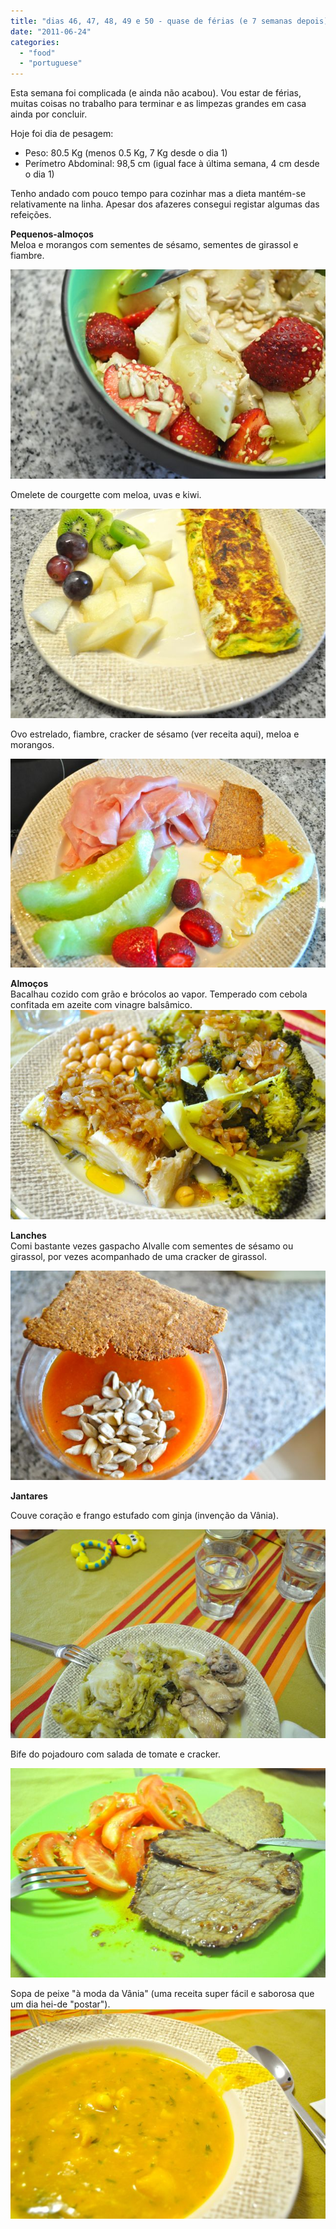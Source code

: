 ```yaml
---
title: "dias 46, 47, 48, 49 e 50 - quase de férias (e 7 semanas depois)"
date: "2011-06-24"
categories: 
  - "food"
  - "portuguese"
---
```


Esta semana foi complicada (e ainda não acabou). Vou estar de férias, muitas coisas no trabalho para terminar e as limpezas grandes em casa ainda por concluir.  
  
Hoje foi dia de pesagem:  

- Peso: 80.5 Kg (menos 0.5 Kg, 7 Kg desde o dia 1) 
- Perímetro Abdominal: 98,5 cm (igual face à última semana, 4 cm desde o dia 1) 

  
Tenho andado com pouco tempo para cozinhar mas a dieta mantém-se relativamente na linha. Apesar dos afazeres consegui registar algumas das refeições.  
  
**Pequenos-almoços**  
Meloa e morangos com sementes de sésamo, sementes de girassol e fiambre.  
  

[![](images/Cozinha+de+Caverna+-+1222.jpg)](http://3.bp.blogspot.com/-XExN4Qjfk4s/TgXBRLXn-TI/AAAAAAAAEPM/1G5u3ABzDj0/s1600/Cozinha+de+Caverna+-+1222.jpg)

  

Omelete de courgette com meloa, uvas e kiwi.  

[![](images/Cozinha+de+Caverna+-+1239.jpg)](http://2.bp.blogspot.com/-lCE8UjNlsWI/TgXBSo4PoAI/AAAAAAAAEPY/ygt5WAGhjv8/s1600/Cozinha+de+Caverna+-+1239.jpg)

  

Ovo estrelado, fiambre, cracker de sésamo (ver receita aqui), meloa e morangos.

[![](images/Cozinha+de+Caverna+-+1243.jpg)](http://1.bp.blogspot.com/-HuZLZUSmmMw/TgXBTBoMhfI/AAAAAAAAEPg/Lgp44iP3iok/s1600/Cozinha+de+Caverna+-+1243.jpg)

  
**Almoços**  
Bacalhau cozido com grão e brócolos ao vapor. Temperado com cebola confitada em azeite com vinagre balsâmico.  
**[![](images/Cozinha+de+Caverna+-+1247.jpg)](http://2.bp.blogspot.com/-LlrkyWS2APM/TgXBUYvWmGI/AAAAAAAAEPs/5FV2SvSmXeI/s1600/Cozinha+de+Caverna+-+1247.jpg)**  
  
**Lanches**  
Comi bastante vezes gaspacho Alvalle com sementes de sésamo ou girassol, por vezes acompanhado de uma cracker de girassol.  

[![](images/Cozinha+de+Caverna+-+1244.jpg)](http://3.bp.blogspot.com/-OXKvqJkxfVs/TgXBTmuUsDI/AAAAAAAAEPk/HWzOHg_GMzw/s1600/Cozinha+de+Caverna+-+1244.jpg)

  
**Jantares**  

Couve coração e frango estufado com ginja (invenção da Vânia).

  

[![](images/Cozinha+de+Caverna+-+1236.jpg)](http://1.bp.blogspot.com/-z0qiX7Dwotw/TgXBR7VLtZI/AAAAAAAAEPU/4-7BU9IsOng/s1600/Cozinha+de+Caverna+-+1236.jpg)

  
Bife do pojadouro com salada de tomate e cracker.  

[![](images/Cozinha+de+Caverna+-+1240.jpg)](http://2.bp.blogspot.com/-9r9XUvAgFHE/TgXBS5pZSWI/AAAAAAAAEPc/9R587s_JDoE/s1600/Cozinha+de+Caverna+-+1240.jpg)

  

  

Sopa de peixe "à moda da Vânia" (uma receita super fácil e saborosa que um dia hei-de "postar").[![](images/Cozinha+de+Caverna+-+1249.jpg)](http://1.bp.blogspot.com/-23TZSU2McsA/TgXBUj7eLWI/AAAAAAAAEPw/bLhgNEs_6ws/s1600/Cozinha+de+Caverna+-+1249.jpg)
